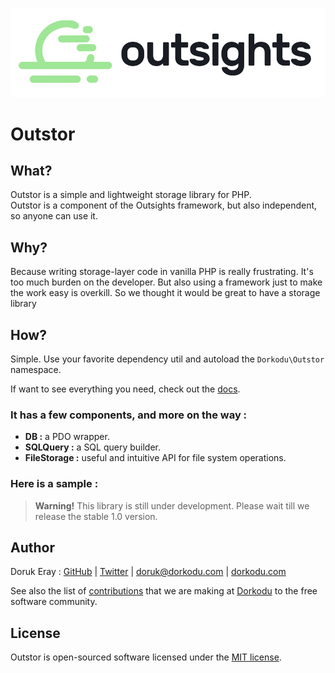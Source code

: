 ![Outsights Logo](assets/outsights-dark.png)

# Outstor

## What?

Outstor is a simple and lightweight storage library for PHP. <br>Outstor is a component of the Outsights framework, but also independent, so anyone can use it.

## Why?

Because writing storage-layer code in vanilla PHP is really frustrating. It's too much burden on the developer. But also using a framework just to make the work easy is overkill. So we thought it would be great to have a storage library 

## How?

Simple. Use your favorite dependency util and autoload the `Dorkodu\Outstor` namespace.

If want to see everything you need, check out the [docs](DOCS.md).

### **It has a few components, and more on the way :**

- **DB :** a PDO wrapper.
- **SQLQuery :** a SQL query builder.
- **FileStorage :** useful and intuitive API for file system operations.

### Here is a sample :

> **Warning!** This library is still under development. Please wait till we release the stable 1.0 version.

## Author

Doruk Eray : [GitHub](https://github.com/dorukdorkodu)  | [Twitter](https://twitter.com/dorkodu) | [doruk@dorkodu.com](mailto:doruk@dorkodu.com) | [dorkodu.com](https://dorkodu.com)

See also the list of [contributions](https://libre.dorkodu.com) that we are making at [Dorkodu](dorkodu.com) to the free software community.

## License

Outstor is open-sourced software licensed under the [MIT license](LICENSE).

